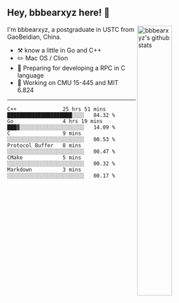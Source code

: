 ## Hey, bbbearxyz here! :wave:

<img align="right" alt="bbbearxyz's github stats" width="40%" src="https://github-readme-stats.vercel.app/api?username=bbbearxyz&show_icons=true">

I'm bbbearxyz, a postgraduate in USTC from GaoBeidian, China.

-   :hammer_and_pick:    know a little in Go and C++
-   :pencil2: Mac OS / Clion
-   :seedling: Preparing for developing a RPC in C language 
-   :thinking: Working on CMU 15-445 and MIT 6.824
---
<!--START_SECTION:waka-->

```text
C++               25 hrs 51 mins  █████████████████████░░░░   84.32 %
Go                4 hrs 19 mins   ███▓░░░░░░░░░░░░░░░░░░░░░   14.09 %
C                 9 mins          ░░░░░░░░░░░░░░░░░░░░░░░░░   00.53 %
Protocol Buffer   8 mins          ░░░░░░░░░░░░░░░░░░░░░░░░░   00.47 %
CMake             5 mins          ░░░░░░░░░░░░░░░░░░░░░░░░░   00.32 %
Markdown          3 mins          ░░░░░░░░░░░░░░░░░░░░░░░░░   00.17 %
```

<!--END_SECTION:waka-->
